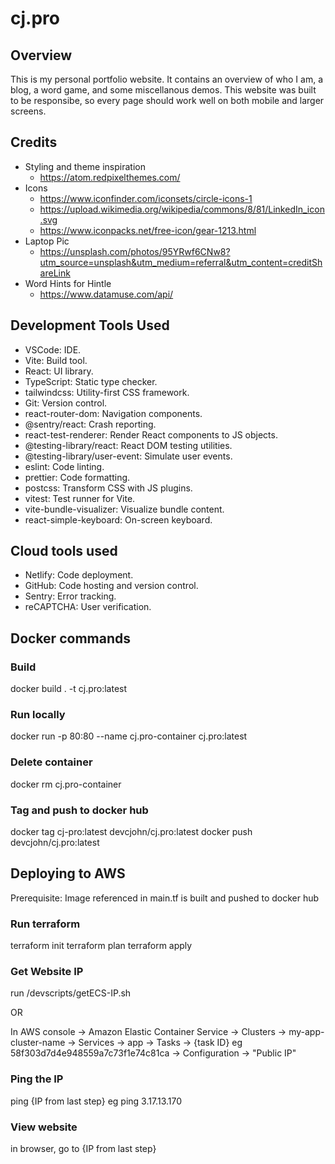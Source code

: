 # cj.pro

## Overview

This is my personal portfolio website.
It contains an overview of who I am, a blog, a word game, and some miscellanous demos.
This website was built to be responsibe, so every page should work well on both mobile and larger screens.

## Credits

- Styling and theme inspiration
  - https://atom.redpixelthemes.com/
- Icons
  - https://www.iconfinder.com/iconsets/circle-icons-1
  - https://upload.wikimedia.org/wikipedia/commons/8/81/LinkedIn_icon.svg
  - https://www.iconpacks.net/free-icon/gear-1213.html
- Laptop Pic
  - https://unsplash.com/photos/95YRwf6CNw8?utm_source=unsplash&utm_medium=referral&utm_content=creditShareLink
- Word Hints for Hintle
  - https://www.datamuse.com/api/

## Development Tools Used

- VSCode: IDE.
- Vite: Build tool.
- React: UI library.
- TypeScript: Static type checker.
- tailwindcss: Utility-first CSS framework.
- Git: Version control.
- react-router-dom: Navigation components.
- @sentry/react: Crash reporting.
- react-test-renderer: Render React components to JS objects.
- @testing-library/react: React DOM testing utilities.
- @testing-library/user-event: Simulate user events.
- eslint: Code linting.
- prettier: Code formatting.
- postcss: Transform CSS with JS plugins.
- vitest: Test runner for Vite.
- vite-bundle-visualizer: Visualize bundle content.
- react-simple-keyboard: On-screen keyboard.

## Cloud tools used

- Netlify: Code deployment.
- GitHub: Code hosting and version control.
- Sentry: Error tracking.
- reCAPTCHA: User verification.


## Docker commands

### Build

docker build . -t cj.pro:latest

### Run locally

docker run -p 80:80 --name cj.pro-container cj.pro:latest

### Delete container

docker rm cj.pro-container 

### Tag and push to docker hub
docker tag cj-pro:latest devcjohn/cj.pro:latest
docker push devcjohn/cj.pro:latest

## Deploying to AWS

Prerequisite: Image referenced in main.tf is built and pushed to docker hub

### Run terraform
terraform init
terraform plan
terraform apply

### Get Website IP

run /devscripts/getECS-IP.sh

OR

In AWS console -> 
Amazon Elastic Container Service -> 
Clusters -> 
my-app-cluster-name -> 
Services -> 
app -> 
Tasks -> 
{task ID} eg 58f303d7d4e948559a7c73f1e74c81ca -> 
Configuration -> 
"Public IP"

### Ping the IP
ping {IP from last step}
eg ping 3.17.13.170

### View website
in browser, go to {IP from last step}

